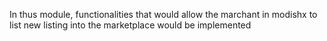 In thus module, functionalities that would allow the marchant in modishx to list new listing into the marketplace would be implemented 